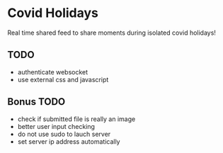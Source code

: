 # Covid Holidays
Real time shared feed to share moments during isolated covid holidays!

## TODO
* authenticate websocket
* use external css and javascript

## Bonus TODO
* check if submitted file is really an image
* better user input checking
* do not use sudo to lauch server
* set server ip address automatically
